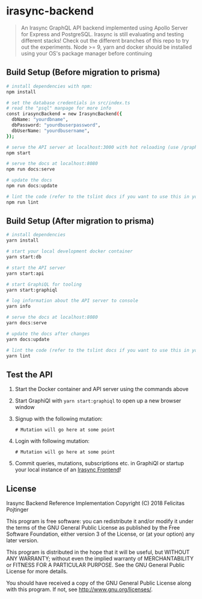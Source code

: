 # irasync-backend

> An Irasync GraphQL API backend implemented using Apollo Server for Express and PostgreSQL.
> Irasync is still evaluating and testing different stacks! Check out the different branches of this repo to try out the experiments.
> Node >= 9, yarn and docker should be installed using your OS's package manager before continuing

## Build Setup (Before migration to prisma)

``` bash
# install dependencies with npm:
npm install

# set the database credentials in src/index.ts
# read the "psql" manpage for more info
const irasyncBackend = new IrasyncBackend({
  dbName: "yourdbname",
  dbPassword: "yourdbuserpassword",
  dbUserName: "yourdbusername",
});

# serve the API server at localhost:3000 with hot reloading (use /graphiql for testing)
npm start

# serve the docs at localhost:8080
npm run docs:serve

# update the docs
npm run docs:update

# lint the code (refer to the tslint docs if you want to use this in your IDE)
npm run lint
```

## Build Setup (After migration to prisma)

```bash
# install dependencies
yarn install

# start your local development docker container
yarn start:db

# start the API server
yarn start:api

# start GraphiQL for tooling
yarn start:graphiql

# log information about the API server to console
yarn info

# serve the docs at localhost:8080
yarn docs:serve

# update the docs after changes
yarn docs:update

# lint the code (refer to the tslint docs if you want to use this in your IDE)
yarn lint
```

## Test the API

1. Start the Docker container and API server using the commands above
2. Start GraphiQl with ```yarn start:graphiql``` to open up a new browser window

3. Signup with the following mutation:
   ```sdl
   # Mutation will go here at some point
   ```
4. Login with following mutation:
   ```sdl
   # Mutation will go here at some point
   ```
5. Commit queries, mutations, subscriptions etc. in GraphiQl or startup your local instance of an [Irasync Frontend](https://github.com/irasync/irasync-frontend-web)!

## License

Irasync Backend Reference Implementation
Copyright (C) 2018 Felicitas Pojtinger

This program is free software: you can redistribute it and/or modify
it under the terms of the GNU General Public License as published by
the Free Software Foundation, either version 3 of the License, or
(at your option) any later version.

This program is distributed in the hope that it will be useful,
but WITHOUT ANY WARRANTY; without even the implied warranty of
MERCHANTABILITY or FITNESS FOR A PARTICULAR PURPOSE.  See the
GNU General Public License for more details.

You should have received a copy of the GNU General Public License
along with this program.  If not, see <http://www.gnu.org/licenses/>.